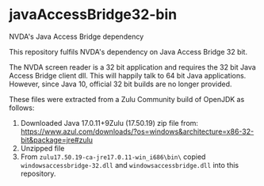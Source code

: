 # javaAccessBridge32-bin
NVDA's Java Access Bridge dependency

This repository fulfils NVDA's dependency on Java Access Bridge 32 bit.

The NVDA screen reader is a 32 bit application and requires the 32 bit Java Access Bridge client dll.
This will happily talk to 64 bit Java applications.
However, since Java 10, official 32 bit builds are no longer provided.

These files were extracted from a Zulu Community build of OpenJDK as follows:

1. Downloaded Java 17.0.11+9Zulu (17.50.19) zip file from: https://www.azul.com/downloads/?os=windows&architecture=x86-32-bit&package=jre#zulu
1. Unzipped file
1. From `zulu17.50.19-ca-jre17.0.11-win_i686\bin\` copied `windowsaccessbridge-32.dll` and `windowsaccessbridge.dll`  into this repository.
